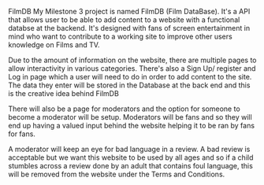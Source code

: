 FilmDB
My Milestone 3 project is named FilmDB (Film DataBase). It's a API that allows user to be able to add content to a website with a functional databse at the backend. It's designed with fans of screen entertainment in mind who want to contribute to a working site to improve other users knowledge on Films and TV.

Due to the amount of information on the website, there are multiple pages to allow interactivity in various categories. There's also a Sign Up/ register and Log in page which a user will need to do in order to add content to the site. The data they enter will be stored in the Database at the back end and this is the creative idea behind FilmDB

There will also be a page for moderators and the option for someone to become a moderator will be setup. Moderators will be fans and so they will end up having a valued input behind the website helping it to be ran by fans for fans.

A moderator will keep an eye for bad language in a review. A bad review is acceptable but we want this website to be used by all ages and so if a child stumbles across a review done by an adult that contains foul language, this will be removed from the website under the Terms and Conditions.